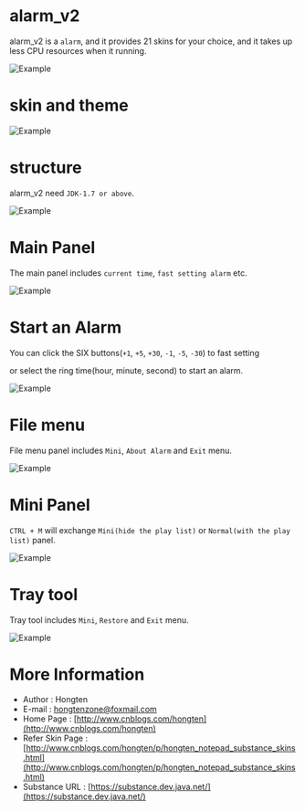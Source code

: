 # alarm_v2

alarm_v2 is a `alarm`, and it provides 21 skins for your choice, and it takes up less CPU resources when it running.

![Example](https://github.com/Hongten/alarm_v2/blob/master/image/alarm_cpu_usage.png)

# skin and theme

![Example](https://github.com/Hongten/alarm_v2/blob/master/image/alarm_skin.png)

# structure

alarm_v2 need `JDK-1.7 or above`.

![Example](https://github.com/Hongten/alarm_v2/blob/master/image/alarm_structure.png)

# Main Panel

The main panel includes `current time`, `fast setting alarm` etc.

![Example](https://github.com/Hongten/alarm_v2/blob/master/image/alarm_start.png)

# Start an Alarm

You can click the SIX buttons(`+1`, `+5`, `+30`, `-1`, `-5`, `-30`) to fast setting 

or select the ring time(hour, minute, second) to start an alarm.

![Example](https://github.com/Hongten/alarm_v2/blob/master/image/alarm_started.png)

# File menu

File menu panel includes `Mini`, `About Alarm` and `Exit` menu.

![Example](https://github.com/Hongten/alarm_v2/blob/master/image/alarm_file.png)

# Mini Panel

`CTRL + M` will exchange `Mini(hide the play list)` or `Normal(with the play list)` panel.

![Example](https://github.com/Hongten/alarm_v2/blob/master/image/alarm_mini.png)

# Tray tool

Tray tool includes `Mini`, `Restore` and `Exit` menu.

![Example](https://github.com/Hongten/alarm_v2/blob/master/image/alarm_tray.png)

# More Information

* Author            : Hongten
* E-mail            : [hongtenzone@foxmail.com](mailto:hongtenzone@foxmail.com)
* Home Page         : [http://www.cnblogs.com/hongten](http://www.cnblogs.com/hongten)
* Refer Skin Page   : [http://www.cnblogs.com/hongten/p/hongten_notepad_substance_skins.html](http://www.cnblogs.com/hongten/p/hongten_notepad_substance_skins.html)
* Substance URL     : [https://substance.dev.java.net/](https://substance.dev.java.net/)
